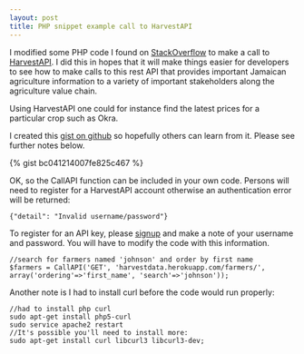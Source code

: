```yaml
---
layout: post
title: PHP snippet example call to HarvestAPI 
---
```


I modified some PHP code I found on [StackOverflow](https://stackoverflow.com/questions/9802788/call-a-rest-api-in-php) to make a call to [HarvestAPI](http://harvestapi.io). I did this in hopes that it will make things easier for developers to see how to make calls to this rest API that provides important Jamaican agriculture information to a variety of important stakeholders along the agriculture value chain. 

Using HarvestAPI one could for instance find the latest prices for a particular crop such as Okra.

I created this [gist on github](https://gist.github.com/varunity/bc041214007fe825c467) so hopefully others can learn from it. Please see further notes below.

{% gist bc041214007fe825c467 %}

OK, so the CallAPI function can be included in your own code. Persons will need to register for a HarvestAPI account otherwise an authentication error will be returned:
```
{"detail": "Invalid username/password"}
```

To register for an API key, please [signup](http://harvestdata.herokuapp.com/user/register) and make a note of your username and password. You will have to modify the code with this information.

```
//search for farmers named 'johnson' and order by first name
$farmers = CallAPI('GET', 'harvestdata.herokuapp.com/farmers/', array('ordering'=>'first_name', 'search'=>'johnson'));  
```

Another note is I had to install curl before the code would run properly:

```
//had to install php curl
sudo apt-get install php5-curl
sudo service apache2 restart
//It's possible you'll need to install more:
sudo apt-get install curl libcurl3 libcurl3-dev;
```


